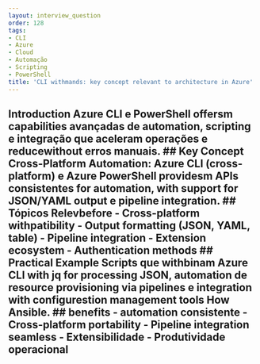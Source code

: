 ```yaml
---
layout: interview_question
order: 128
tags:
- CLI
- Azure
- Cloud
- Automação
- Scripting
- PowerShell
title: 'CLI withmands: key concept relevant to architecture in Azure'
---
```


## Introduction Azure CLI e PowerShell offersm capabilities avançadas de automation, scripting e integração que aceleram operações e reducewithout erros manuais. ## Key Concept **Cross-Platform Automation**: Azure CLI (cross-platform) e Azure PowerShell providesm APIs consistentes for automation, with support for JSON/YAML output e pipeline integration. ## Tópicos Relevbefore - Cross-platform withpatibility - Output formatting (JSON, YAML, table) - Pipeline integration - Extension ecosystem - Authentication methods ## Practical Example Scripts que withbinam Azure CLI with jq for processing JSON, automation de resource provisioning via pipelines e integration with configurestion management tools How Ansible. ## benefits - automation consistente - Cross-platform portability - Pipeline integration seamless - Extensibilidade - Produtividade operacional